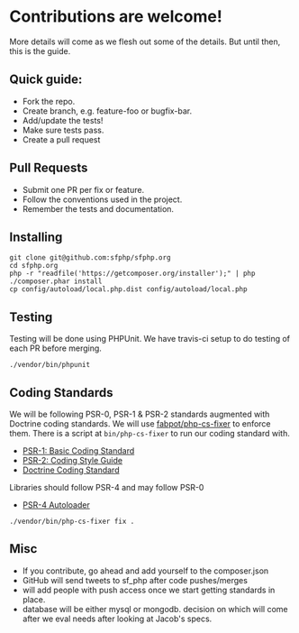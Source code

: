 # Contributions are welcome!
More details will come as we flesh out some of the details. But until then, this is the guide.

## Quick guide:

 * Fork the repo.
 * Create branch, e.g. feature-foo or bugfix-bar.
 * Add/update the tests!
 * Make sure tests pass.
 * Create a pull request

## Pull Requests

 * Submit one PR per fix or feature.
 * Follow the conventions used in the project.
 * Remember the tests and documentation.


## Installing

```
git clone git@github.com:sfphp/sfphp.org
cd sfphp.org
php -r "readfile('https://getcomposer.org/installer');" | php
./composer.phar install
cp config/autoload/local.php.dist config/autoload/local.php
```

## Testing

Testing will be done using PHPUnit. We have travis-ci setup to do testing of each PR before merging.

```
./vendor/bin/phpunit
```

## Coding Standards
We will be following PSR-0, PSR-1 & PSR-2 standards augmented with Doctrine coding standards. We will use [fabpot/php-cs-fixer](https://github.com/FriendsOfPHP/PHP-CS-Fixer) to enforce them.  There is a script at ```bin/php-cs-fixer``` to run our coding standard with.

 * [PSR-1: Basic Coding Standard](https://github.com/php-fig/fig-standards/blob/master/accepted/PSR-1-basic-coding-standard.md)
 * [PSR-2: Coding Style Guide](https://github.com/php-fig/fig-standards/blob/master/accepted/PSR-2-coding-style-guide.md)
 * [Doctrine Coding Standard](https://github.com/deeky666/doctrine-coding-standard/blob/master/Docs/README.md)

Libraries should follow PSR-4 and may follow PSR-0

* [PSR-4 Autoloader](http://www.php-fig.org/psr/psr-4/)

```
./vendor/bin/php-cs-fixer fix .
```

## Misc
 * If you contribute, go ahead and add yourself to the composer.json
 * GitHub will send tweets to sf_php after code pushes/merges
 * will add people with push access once we start getting standards in place.
 * database will be either mysql or mongodb. decision on which will come after we eval needs after looking at Jacob's specs.
